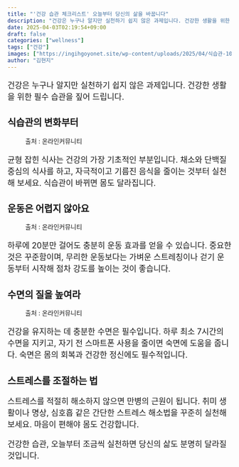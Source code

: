 ```yaml
---
title: "'건강 습관 체크리스트' 오늘부터 당신의 삶을 바꿉니다"
description: "건강은 누구나 알지만 실천하기 쉽지 않은 과제입니다. 건강한 생활을 위한 필수 습관을 짚어 드립니다."
date: 2025-04-03T02:19:54+09:00
draft: false
categories: ["wellness"]
tags: ["건강"]
images: ["https://ingihgoyonet.site/wp-content/uploads/2025/04/식습관-1024x819.jpg", "https://ingihgoyonet.site/wp-content/uploads/2025/04/하루걷기-1024x683.jpg", "https://ingihgoyonet.site/wp-content/uploads/2025/04/수면의질-1024x683.jpg"]
author: "김현지"
---
```


<p style="font-size:18px">건강은 누구나 알지만 실천하기 쉽지 않은 과제입니다. 건강한 생활을 위한 필수 습관을 짚어 드립니다.</p> <h2 >식습관의 변화부터</h2> <figure ><img src="https://ingihgoyonet.site/wp-content/uploads/2025/04/식습관-1024x819.jpg" alt="" style="aspect-ratio:16/9;object-fit:cover"/><figcaption >출처 : 온라인커뮤니티</figcaption></figure> <p style="font-size:18px">균형 잡힌 식사는 건강의 가장 기초적인 부분입니다. 채소와 단백질 중심의 식사를 하고, 자극적이고 기름진 음식을 줄이는 것부터 실천해 보세요. 식습관이 바뀌면 몸도 달라집니다.</p> <h2 >운동은 어렵지 않아요</h2> <figure ><img src="https://ingihgoyonet.site/wp-content/uploads/2025/04/하루걷기-1024x683.jpg" alt="" style="aspect-ratio:16/9;object-fit:cover"/><figcaption >출처 : 온라인커뮤니티</figcaption></figure> <p style="font-size:18px">하루에 20분만 걸어도 충분히 운동 효과를 얻을 수 있습니다. 중요한 것은 꾸준함이며, 무리한 운동보다는 가벼운 스트레칭이나 걷기 운동부터 시작해 점차 강도를 높이는 것이 좋습니다.</p> <h2 >수면의 질을 높여라</h2> <figure ><img src="https://ingihgoyonet.site/wp-content/uploads/2025/04/수면의질-1024x683.jpg" alt="" style="aspect-ratio:16/9;object-fit:cover"/><figcaption >출처 : 온라인커뮤니티</figcaption></figure> <p style="font-size:18px">건강을 유지하는 데 충분한 수면은 필수입니다. 하루 최소 7시간의 수면을 지키고, 자기 전 스마트폰 사용을 줄이면 숙면에 도움을 줍니다. 숙면은 몸의 회복과 건강한 정신에도 필수적입니다.</p> <h2 >스트레스를 조절하는 법</h2> <p style="font-size:18px">스트레스를 적절히 해소하지 않으면 만병의 근원이 됩니다. 취미 생활이나 명상, 심호흡 같은 간단한 스트레스 해소법을 꾸준히 실천해 보세요. 마음이 편해야 몸도 건강합니다.</p> <p style="font-size:18px">건강한 습관, 오늘부터 조금씩 실천하면 당신의 삶도 분명히 달라질 것입니다.</p>